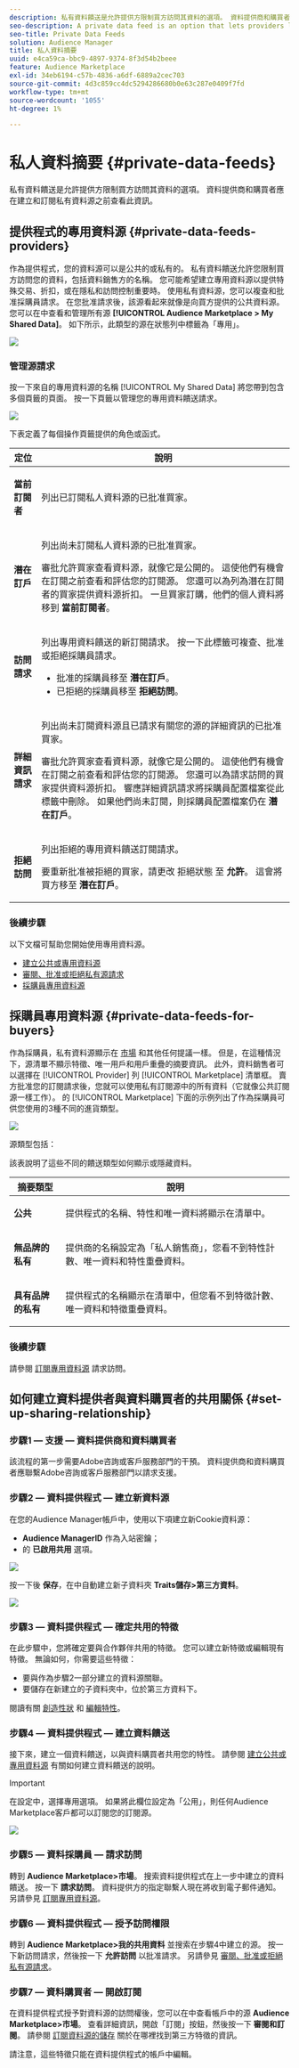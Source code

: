 ```yaml
---
description: 私有資料饋送是允許提供方限制買方訪問其資料的選項。 資料提供商和購買者應在建立和訂閱私有資料源之前查看此資訊。
seo-description: A private data feed is an option that lets providers limit buyer access to their data. Data providers and buyers should review this information before creating and subscribing to private data feeds.
seo-title: Private Data Feeds
solution: Audience Manager
title: 私人資料摘要
uuid: e4ca59ca-bbc9-4897-9374-8f3d54b2beee
feature: Audience Marketplace
exl-id: 34eb6194-c57b-4836-a6df-6889a2cec703
source-git-commit: 4d3c859cc4dc5294286680b0e63c287e0409f7fd
workflow-type: tm+mt
source-wordcount: '1055'
ht-degree: 1%

---
```


# 私人資料摘要 {#private-data-feeds}

私有資料饋送是允許提供方限制買方訪問其資料的選項。 資料提供商和購買者應在建立和訂閱私有資料源之前查看此資訊。

<!-- c_marketplace_privatefeed.xml -->

## 提供程式的專用資料源 {#private-data-feeds-providers}

作為提供程式，您的資料源可以是公共的或私有的。 私有資料饋送允許您限制買方訪問您的資料，包括資料銷售方的名稱。 您可能希望建立專用資料源以提供特殊交易、折扣，或在隱私和訪問控制重要時。 使用私有資料源，您可以複查和批准採購員請求。 在您批准請求後，該源看起來就像是向買方提供的公共資料源。 您可以在中查看和管理所有源 **[!UICONTROL Audience Marketplace > My Shared Data]**。 如下所示，此類型的源在狀態列中標籤為「專用」。

![](assets/my_shared_data.png)

### 管理源請求

按一下來自的專用資料源的名稱 [!UICONTROL My Shared Data] 將您帶到包含多個頁籤的頁面。 按一下頁籤以管理您的專用資料饋送請求。

![](assets/shared_data_tabs.png)

下表定義了每個操作頁籤提供的角色或函式。

<table id="table_AFB429CA52A34658859448D9A5215F9F"> 
 <thead> 
  <tr> 
   <th colname="col1" class="entry"> 定位 </th> 
   <th colname="col2" class="entry"> 說明 </th> 
  </tr> 
 </thead>
 <tbody> 
  <tr> 
   <td colname="col1"> <p> <b><span class="uicontrol"> 當前訂閱者</span></b> </p> </td> 
   <td colname="col2"> <p>列出已訂閱私人資料源的已批准買家。 </p> </td> 
  </tr> 
  <tr> 
   <td colname="col1"> <p> <b><span class="uicontrol"> 潛在訂戶</span></b> </p> </td> 
   <td colname="col2"> <p>列出尚未訂閱私人資料源的已批准買家。 </p> <p>審批允許買家查看資料源，就像它是公開的。 這使他們有機會在訂閱之前查看和評估您的訂閱源。 您還可以為列為潛在訂閱者的買家提供資料源折扣。 一旦買家訂購，他們的個人資料將移到 <b><span class="uicontrol"> 當前訂閱者</span></b>。 </p> </td>
  </tr> 
  <tr> 
   <td colname="col1"> <p> <b><span class="uicontrol"> 訪問請求</span></b> </p> </td>
   <td colname="col2"> <p>列出專用資料饋送的新訂閱請求。 按一下此標籤可複查、批准或拒絕採購員請求。 </p>
    <ul id="ul_BE0A835A90B14C05B3F63226B79D052D"> 
     <li id="li_2C5686CEB6F4430BA18AED5AD75C330A">批准的採購員移至 <b><span class="uicontrol"> 潛在訂戶</span></b>。 </li>
     <li id="li_929591FCF81E43A3881813BDBD3AC278">已拒絕的採購員移至 <b><span class="uicontrol"> 拒絕訪問</span></b>。 </li>
    </ul> </td>
  </tr>
  <tr> 
   <td colname="col1"> <p> <b><span class="uicontrol"> 詳細資訊請求</span></b> </p> </td>
   <td colname="col2"> <p>列出尚未訂閱資料源且已請求有關您的源的詳細資訊的已批准買家。 </p> <p>審批允許買家查看資料源，就像它是公開的。 這使他們有機會在訂閱之前查看和評估您的訂閱源。 您還可以為請求訪問的買家提供資料源折扣。 響應詳細資訊請求將採購員配置檔案從此標籤中刪除。 如果他們尚未訂閱，則採購員配置檔案仍在 <b><span class="uicontrol"> 潛在訂戶</span></b>。 </p> </td>
  </tr>
  <tr> 
   <td colname="col1"> <p> <b><span class="uicontrol"> 拒絕訪問</span></b> </p> </td> 
   <td colname="col2"> <p>列出拒絕的專用資料饋送訂閱請求。 </p> <p>要重新批准被拒絕的買家，請更改 <span class="wintitle"> 拒絕狀態</span> 至 <b><span class="uicontrol"> 允許</span></b>。 這會將買方移至 <b><span class="uicontrol"> 潛在訂戶</span></b>。 </p> </td> 
  </tr> 
 </tbody> 
</table>

### 後續步驟

以下文檔可幫助您開始使用專用資料源。

* [建立公共或專用資料源](../../features/audience-marketplace/marketplace-data-providers/marketplace-create-manage-feeds.md#create-public-private-data-feed)
* [審閱、批准或拒絕私有源請求](../../features/audience-marketplace/marketplace-data-providers/marketplace-create-manage-feeds.md#manage-private-requests)
* [採購員專用資料源](../../features/audience-marketplace/marketplace-private-feeds.md#private-data-feeds-for-buyers)

## 採購員專用資料源 {#private-data-feeds-for-buyers}

作為採購員，私有資料源顯示在 [市場](../../features/audience-marketplace/marketplace-data-buyers/marketplace-data-buyers.md#about-marketplace) 和其他任何提議一樣。 但是，在這種情況下，源清單不顯示特徵、唯一用戶和用戶重疊的摘要資訊。 此外，資料銷售者可以選擇在 [!UICONTROL Provider] 列 [!UICONTROL Marketplace] 清單框。 賣方批准您的訂閱請求後，您就可以使用私有訂閱源中的所有資料（它就像公共訂閱源一樣工作）。 的 [!UICONTROL Marketplace] 下面的示例列出了作為採購員可供您使用的3種不同的進貨類型。

![](assets/buyer_marketplace.png)

源類型包括：

該表說明了這些不同的饋送類型如何顯示或隱藏資料。

<table id="table_41D4A798ACF548A3A03ACB427CA4652D"> 
 <thead> 
  <tr> 
   <th colname="col1" class="entry"> 摘要類型 </th> 
   <th colname="col2" class="entry"> 說明 </th> 
  </tr> 
 </thead>
 <tbody> 
  <tr> 
   <td colname="col1"> <p><b><span class="uicontrol"> 公共</span></b> </p> </td> 
   <td colname="col2"> <p>提供程式的名稱、特性和唯一資料將顯示在清單中。 </p> </td> 
  </tr> 
  <tr> 
   <td colname="col1"> <p><b><span class="uicontrol"> 無品牌的私有</span></b> </p> </td> 
   <td colname="col2"> <p>提供商的名稱設定為「私人銷售商」，您看不到特性計數、唯一資料和特性重疊資料。 </p> </td> 
  </tr> 
  <tr> 
   <td colname="col1"> <p><b><span class="uicontrol"> 具有品牌的私有</span></b> </p> </td> 
   <td colname="col2"> <p>提供程式的名稱顯示在清單中，但您看不到特徵計數、唯一資料和特徵重疊資料。 </p> </td> 
  </tr> 
 </tbody> 
</table>

### 後續步驟

請參閱 [訂閱專用資料源](../../features/audience-marketplace/marketplace-data-buyers/marketplace-manage-subscriptions.md#subscript-private-data-feed) 請求訪問。

## 如何建立資料提供者與資料購買者的共用關係 {#set-up-sharing-relationship}

### 步驟1 — 支援 — 資料提供商和資料購買者

該流程的第一步需要Adobe咨詢或客戶服務部門的干預。 資料提供商和資料購買者應聯繫Adobe咨詢或客戶服務部門以請求支援。

### 步驟2 — 資料提供程式 — 建立新資料源

在您的Audience Manager帳戶中，使用以下項建立新Cookie資料源：

* **Audience ManagerID** 作為入站密鑰；
* 的 **已啟用共用** 選項。

![](assets/create-datasource.png)

按一下後 **保存**，在中自動建立新子資料夾 **Traits儲存>第三方資料**。

![](assets/folder-structure.png)

### 步驟3 — 資料提供程式 — 確定共用的特徵

在此步驟中，您將確定要與合作夥伴共用的特徵。 您可以建立新特徵或編輯現有特徵。 無論如何，你需要這些特徵：

* 要與作為步驟2一部分建立的資料源關聯。
* 要儲存在新建立的子資料夾中，位於第三方資料下。

閱讀有關 [創造性狀](/help/using/features/traits/create-onboarded-rule-based-traits.md) 和 [編輯特性](/help/using/features/traits/manage-trait-rules.md#edit-trait)。

### 步驟4 — 資料提供程式 — 建立資料饋送

接下來，建立一個資料饋送，以與資料購買者共用您的特性。 請參閱 [建立公共或專用資料源](/help/using/features/audience-marketplace/marketplace-data-providers/marketplace-create-manage-feeds.md) 有關如何建立資料饋送的說明。

>[!IMPORTANT]
>
>在設定中，選擇專用選項。 如果將此欄位設定為「公用」，則任何Audience Marketplace客戶都可以訂閱您的訂閱源。

![](assets/create-data-feed.png)

### 步驟5 — 資料採購員 — 請求訪問

轉到 **Audience Marketplace>市場**。 搜索資料提供程式在上一步中建立的資料饋送。 按一下 **請求訪問**。 資料提供方的指定聯繫人現在將收到電子郵件通知。 另請參見 [訂閱專用資料源](/help/using/features/audience-marketplace/marketplace-data-buyers/marketplace-manage-subscriptions.md#subscript-private-data-feed)。

### 步驟6 — 資料提供程式 — 授予訪問權限

轉到 **Audience Marketplace>我的共用資料** 並搜索在步驟4中建立的源。 按一下新訪問請求，然後按一下 **允許訪問** 以批准請求。 另請參見 [審閱、批准或拒絕私有源請求](/help/using/features/audience-marketplace/marketplace-data-providers/marketplace-create-manage-feeds.md#manage-private-requests)。

### 步驟7 — 資料購買者 — 開啟訂閱

在資料提供程式授予對資料源的訪問權後，您可以在中查看帳戶中的源 **Audience Marketplace>市場**。 查看詳細資訊，開啟「訂閱」按鈕，然後按一下 **審閱和訂閱**。 請參閱 [訂閱資料源的儲存](/help/using/features/audience-marketplace/marketplace-data-buyers/marketplace-manage-subscriptions.md#find-subscribed-data-fee) 關於在哪裡找到第三方特徵的資訊。

請注意，這些特徵只能在資料提供程式的帳戶中編輯。
